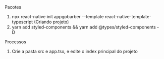 Pacotes

1. npx react-native init appgobarber --template react-native-template-typescript (Criando projeto)
2. yarn add styled-components && yarn add @types/styled-components -D

Processos

1. Crie a pasta src e app.tsx, e edite o index principal do projeto

